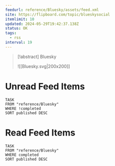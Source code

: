 ```yaml
---
feedurl: reference/Bluesky/assets/feed.xml
site: https://flipboard.com/topic/blueskysocial
itemlimit: 10
updated: 2024-05-29T19:42:37.138Z
status: OK
tags:
  - rss
interval: 19
---
```


> [!abstract] Bluesky
> 
>
> ![[Bluesky.svg|200x200]]
# Unread Feed Items
~~~dataview
TASK
FROM "reference/Bluesky"
WHERE !completed
SORT published DESC
~~~

# Read Feed Items
~~~dataview
TASK
FROM "reference/Bluesky"
WHERE completed
SORT published DESC
~~~
